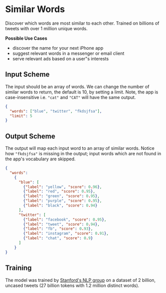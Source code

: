 # Similar Words
Discover which words are most similar to each other. Trained on billions of tweets
with over 1 million unique words.

**Possible Use Cases**
  * discover the name for your next iPhone app
  * suggest relevant words in a messenger or email client
  * serve relevant ads based on a user"s interests


## Input Scheme
The input should be an array of words. We can change the number of similar words to return, the default is 10, 
by setting a limit. Note, the app is case-insensitive i.e. `"cat"` and `"CAT"` will have the same output.
```json
{
  "words": ["blue", "twitter", "fkdsjfsa"],
  "limit": 5
}
```

## Output Scheme
The output will map each input word to an array of similar words. Notice how `"fkdsjfsa"` is missing in the output; 
input words which are not found in the app's vocabulary are skipped.
 
```json
{
  "words": 
    { 
      "blue": [
        {"label": "yellow", "score": 0.96}, 
        {"label": "red", "score": 0.95}, 
        {"label": "green", "score": 0.95}, 
        {"label": "purple", "score": 0.95}, 
        {"label": "black", "score": 0.94}
      ], 
      "twitter": [
        {"label": "facebook", "score": 0.95}, 
        {"label": "tweet", "score": 0.94}, 
        {"label": "fb", "score": 0.93}, 
        {"label": "instagram", "score": 0.91}, 
        {"label": "chat", "score": 0.9}
      ]
    }
}
```


## Training
The model was trained by [Stanford's NLP group][1] on a dataset of 2 billion, uncased tweets 
(27 billion tokens with 1.2 million distinct words).


[1]: https://nlp.stanford.edu/projects/glove/

